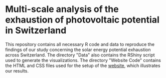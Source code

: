 # Multi-scale analysis of the exhaustion of photovoltaic potential in Switzerland

This repository contains all necessary R code and data to reproduce the findings of our study concerning the solar energy potential exhaustion across Switzerland. The directory "Data" also contains the RShiny script used to generate the visualizations. The directory "Website Code" contains the HTML and CSS files used for the setup of the [website](https://geo.uzh.ch/microsite/geo454projects/Group6/), which illustrates our results.

